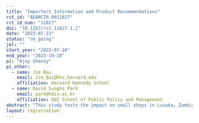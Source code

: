 ```yaml
---
title: "Imperfect Information and Product Recommendations"
rct_id: "AEARCTR-0011827"
rct_id_num: "11827"
doi: "10.1257/rct.11827-1.1"
date: "2023-07-23"
status: "on_going"
jel: ""
start_year: "2023-07-10"
end_year: "2023-10-28"
pi: "Ajay Shenoy"
pi_other:
  - name: Jie Bai
    email: Jie_Bai@hks.harvard.edu
    affiliation: Harvard Kennedy School
  - name: David Sungho Park
    email: park@kdis.ac.kr
    affiliation: KDI School of Public Policy and Management
abstract: "This study tests the impact on small shops in Lusaka, Zambia of recommending and subsidizing the adoption of new products. "
layout: registration
---
```


